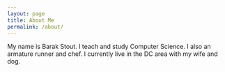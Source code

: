 ```yaml
---
layout: page
title: About Me
permalink: /about/
---
```


My name is Barak Stout. I teach and study Computer Science. I also an armature runner and chef. I currently live in the DC area with my wife and dog. 

